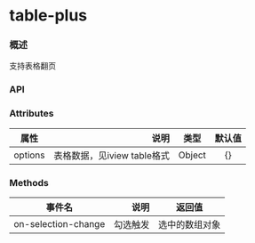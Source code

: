 # table-plus

### 概述

支持表格翻页


<vuep template="#example" :options="{ theme: 'mdn-like' }"></vuep>

<script v-pre type="text/x-template" id="example">
<template>
    <div class='ex-table-plus'>
        <table-plus id='td-tablePlus' :options='tableOp' @on-selection-change="selectionChange">
        </table-plus>
    </div>
</template>
<script>
import utils from '../../src/lib/utils'

export default {
    data() {
        return {
            tableOp: {
                btnWords: '研究区域',
                callback: '',
                searchHolder: '搜索店铺名称',
                tips: '文件上传',
                columns: [{
                    type: 'selection',
                    width: 64,
                    align: 'center',
                    fixed: 'left',
                }, {
                    title: '区域名称',
                    key: 'name',
                    width: 302,
                    fixed: 'left',
                    //slbs-652 done
                    ellipsis: true,
                    render: (h, params) => {
                        //https://jira.tendcloud.com/browse/SLBS-719
                        const name = params.row.name;
                        if (params.row.status === "SUCCESS") {
                            return h('span', {
                                attrs: {
                                    title: name,
                                    class: 'success'
                                }
                            }, name);
                        } else {
                            return h('span', {
                                attrs: {
                                    title: name,
                                    class: 'building'
                                }
                            }, name);
                        }
                    }
                }, {
                    title: '城市',
                    key: 'city',
                    width: 140,
                    ellipsis: true,
                    render: (h, params) => {
                        const city = params.row.city
                        return h('span', {
                            attrs: {
                                title: city
                            }
                        }, city);
                    }
                }, {
                    title: '辐射范围',
                    key: 'serviceScope',
                    width: 160,
                    render: (h, params) => {
                        switch (params.row.serviceType) {
                            //1:步行，2：开车，3：圆，4：多边形
                            case 1:
                                return h('span', `步行${params.row.serviceScope}分钟`);
                            case 2:
                                return h('span', `驾车${params.row.serviceScope}分钟`);
                            case 3:
                                return h('span', `半径${params.row.serviceScope}m`);
                            case 4:
                                return h('span', '多边形区域');
                            default:
                                return h('span', params.row.serviceScope);
                        }
                    }
                }, {
                    title: '服务区域',
                    key: 'serviceArea',
                    width: 120,
                    sortable: true,
                    render: (h, params) => {
                        return h('span', params.row.serviceArea);
                    }
                }, {
                    title: '状态',
                    key: 'status',
                    width: 100,
                    //SLBS-845:研究区域列表调整
                    render: (h, params) => {
                        let result = '',
                            status = params.row.status
                        switch (status) {
                            case 'SUCCESS':
                                result = '正常'
                                break
                            case 'ERROR':
                                result = '构建失败'
                                break
                            case 'BUILDING':
                                result = '构建中'
                                break
                            default:
                                result = ''
                                break
                        }
                        return h('span', result)
                    }
                }, {
                    title: ' ',
                    key: 'action',
                    // width: 66,
                    align: 'center',
                    render: (h, params) => {
                        return h('div', [
                            h('a', {
                                'class': {
                                    'icon-delete': true
                                },
                                style: {
                                    border: 'none',
                                    pointer: 'cursor',
                                    fontSize: '20px',
                                    visibility: 'hidden'
                                },
                                on: {
                                    click: () => {
                                        if (this.$utils.accountDemo()) {
                                            this.$Message.error({
                                                content: 'Demo数据，无法操作',
                                                maxCount: 1
                                            });
                                            return;
                                        }
                                        //调用接口deleteIntentionStore，删除意向门店
                                        this.deleteIntentionShop(params);
                                    }
                                }
                            }, '')
                        ]);
                    }
                }],
                data: [],
                isDelete: true,
            },
            pageList: [{ "serviceType": 3, "score": 44.0, "lng": "116.643422281780261", "polygon": null, "serviceArea": 125600.0, "city": "北京市", "brandId": 240, "name": "麦当劳(迎宾中路餐厅)", "serviceScope": 200, "id": 2290, "lat": "40.321470735564624", "status": "SUCCESS" }]
        }
    },
    mounted() {
        this.tableOp.data = this.pageList;
    },
    methods: {
        selectionChange(value) {
            // this.deleteList = value;
            console.log(value)
        },
    }
}

</script>
<style scoped>


</style>
<style>
.ex-table-plus {
    margin-top: 25px;
    margin-bottom: 50px;
    width: 100%;
    position: relative;
    -webkit-box-shadow: 0 1px 2px 0 rgba(23, 35, 61, 0.35);
    box-shadow: 0 1px 2px 0 rgba(23, 35, 61, 0.35);
    max-width: 1000px;
}

</style>

</script>



### API

### Attributes

| 属性        | 说明   |  类型  |  默认值 |
| --------   | -----:  | :----:  | :----:  |
| options    | 表格数据，见iview table格式 |   Object    |   {}    |


### Methods

| 事件名        | 说明   |  返回值  |
| --------   | -----:  | :----:  |
| on-selection-change    | 勾选触发 |   选中的数组对象    |